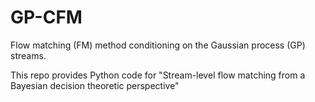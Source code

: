 # GP-CFM
Flow matching (FM) method conditioning on the Gaussian process (GP) streams.

This repo provides Python code for "Stream-level flow matching from a Bayesian decision theoretic perspective"



